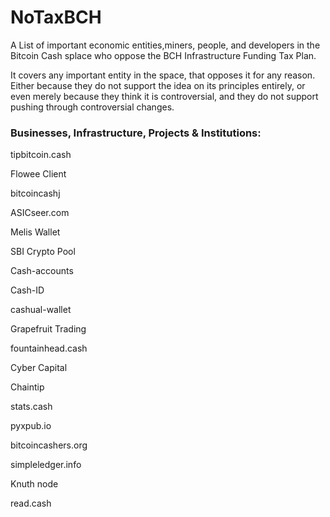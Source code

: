 # NoTaxBCH
A List of important economic entities,miners, people, and developers in the Bitcoin Cash splace who oppose the BCH Infrastructure Funding Tax Plan.

It covers any important entity in the space, that opposes it for any reason.  Either because they do not support the idea on its principles entirely, or even merely because they think it is controversial, and they do not support pushing through controversial changes.

### Businesses, Infrastructure, Projects & Institutions:

tipbitcoin.cash

Flowee Client

bitcoincashj

ASICseer.com

Melis Wallet

SBI Crypto Pool

Cash-accounts

Cash-ID

cashual-wallet

Grapefruit Trading

fountainhead.cash

Cyber Capital

Chaintip

stats.cash

pyxpub.io

bitcoincashers.org

simpleledger.info

Knuth node

read.cash
